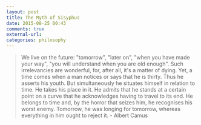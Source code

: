 ```yaml
---
layout: post
title: The Myth of Sisyphus
date: 2015-08-25 00:43
comments: true
external-url:
categories: philosophy
---
```


> We live on the future: "tomorrow", "later on", "when you have made your way", "you will understand when you are old enough". Such irrelevancies are wonderful, for, after all, it's a matter of dying. Yet, a time comes when a man notices or says that he is thirty. Thus he asserts his youth. But simultaneously he situates himself in relation to time. He takes his place in it. He admits that he stands at a certain point on a curve that he acknowledges having to travel to its end. He belongs to time and, by the horror that seizes him, he recognises his worst enemy. Tomorrow, he was longing for tomorrow, whereas everything in him ought to reject it. - Albert Camus
